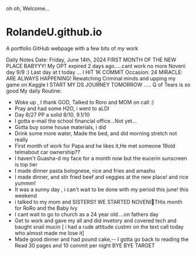  oh oh, Welcome...
# RolandeU.github.io
A portfolio GitHub webpage with a few bits of my work

Daily Notes
Date: Friday, June 14th, 2024
FIRST MONTH OF THE NEW PLACE BABYYY!
My OPT expired 2 days ago.....cant work no more 
Noveni day 9/9 :)
Last day at t today ...
I HIT 1K COMMIT
Occasion: 24
MIRACLE: ARE ALWAYS HAPPENING!
Rewatching Criminal minds and upping my game on Kaggle
I START MY DS JOURNEY TOMORROW .....
Q of Tears is so good
My daily Routine:
- Woke up , I thank GOD, Talked to Roro and MOM on call :)
- Pray and had some H2O, i went to aLDI
- Day 8/27 PP a solid 8/10, 9.1/10
- I gotta e-mail the school financial office...Not yet...
- Gotta buy some house materials, i did
- Drink some more water, Made the bed, and did morning stretch not really
- First month of work for Papa and he likes it,He met someone 19old telmabout car ownership??
- I haven't Guasha-d my face for a month now but the eucerin sunscreen is top tier
- I made dinner pasta bolognese, rice and fries and amashu
- I made dinner, and stir fried beef and veggies at the new place! and rice yummm!
- It was a sunny day , i can't wait to be done with my period this june! this weekend 
- i talked to my mom and SISTERS!! WE STARTED NOVENI🥹THis month for RoRo and the Baby Ivy
- I cant wait to go to church as a 24 year old....on fathers day
- Get to work and gave my all and did invetory and covered tech and baught snail mucin
[ i had a rude attitude custmr on the text call today who almost made me lose it]
- Made good dinner and had pound cake,-- I gotta go back to reading the Read 30 pages and 10 commit per night
BYE BYE TARGET

